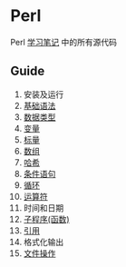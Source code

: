 # Perl

Perl [学习笔记](https://www.yuque.com/gendloop/learningnotes/perl) 中的所有源代码

## Guide

1. 安装及运行
2. [基础语法](docs/Guide/2.pl) 
3. [数据类型](docs/Guide/3.pl) 
4. [变量](docs/Guide/4.pl) 
5. [标量](docs/Guide/5.pl) 
6. [数组](docs/Guide/6.pl) 
7. [哈希](docs/Guide/7.pl) 
8. [条件语句](docs/Guide/8.pl) 
9. [循环](docs/Guide/9.pl) 
10. [运算符](docs/Guide/10.pl) 
11. 时间和日期
12. [子程序(函数)](docs/Guide/12.pl) 
13. [引用](docs/Guide/13.pl) 
14. 格式化输出
15. [文件操作](docs/Guide/15.pl) 

